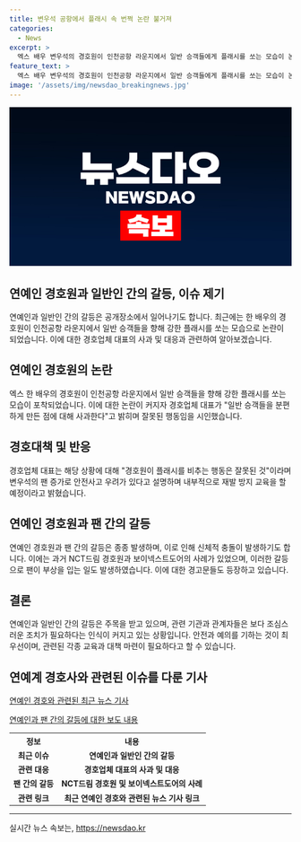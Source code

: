 ```yaml
---
title: 변우석 공항에서 플래시 속 번쩍 논란 불거져
categories:
  - News
excerpt: >
  엑스 배우 변우석의 경호원이 인천공항 라운지에서 일반 승객들에게 플래시를 쏘는 모습이 논란. 인터넷에서 빠르게 확산된 영상에는 경호원들이 독보이며, 네티즌들은 비판을 쏟아냈다. 이에 경호업체 대표는 사과하고, 재발 방지 교육을 실시할 예정이라고 밝히며 상황을 진정시키려 하고 있다. 이번 사건은 연예인과 팬을 둘러싼 경호원의 물리적 충돌과 관련된 최근 사례와 연결되며, 이러한 사례들이 계속 발생함에 따라 과잉 경호에 대한 논란이 커지고 있다.
feature_text: >
  엑스 배우 변우석의 경호원이 인천공항 라운지에서 일반 승객들에게 플래시를 쏘는 모습이 논란. 인터넷에서 빠르게 확산된 영상에는 경호원들이 독보이며, 네티즌들은 비판을 쏟아냈다. 이에 경호업체 대표는 사과하고, 재발 방지 교육을 실시할 예정이라고 밝히며 상황을 진정시키려 하고 있다. 이번 사건은 연예인과 팬을 둘러싼 경호원의 물리적 충돌과 관련된 최근 사례와 연결되며, 이러한 사례들이 계속 발생함에 따라 과잉 경호에 대한 논란이 커지고 있다.
image: '/assets/img/newsdao_breakingnews.jpg'
---
```


<p><img src="/assets/img/newsdao_breakingnews.jpg" alt="firstkoreanews 속보" /></p>

<h2>연예인 경호원과 일반인 간의 갈등, 이슈 제기</h2>

<p data-ke-size="size16">연예인과 일반인 간의 갈등은 공개장소에서 일어나기도 합니다. 최근에는 한 배우의 경호원이 인천공항 라운지에서 일반 승객들을 향해 강한 플래시를 쏘는 모습으로 논란이 되었습니다. 이에 대한 경호업체 대표의 사과 및 대응과 관련하여 알아보겠습니다.</p>

<h2 data-ke-size="size26">연예인 경호원의 논란</h2>

<p data-ke-size="size16">엑스 한 배우의 경호원이 인천공항 라운지에서 일반 승객들을 향해 강한 플래시를 쏘는 모습이 포착되었습니다. 이에 대한 논란이 커지자 경호업체 대표가 "일반 승객들을 분편하게 만든 점에 대해 사과한다"고 밝히며 잘못된 행동임을 시인했습니다.</p>

<h2 data-ke-size="size26">경호대책 및 반응</h2>

<p data-ke-size="size16">경호업체 대표는 해당 상황에 대해 "경호원이 플래시를 비추는 행동은 잘못된 것"이라며 변우석의 팬 증가로 안전사고 우려가 있다고 설명하며 내부적으로 재발 방지 교육을 할 예정이라고 밝혔습니다.</p>

<h2 data-ke-size="size26">연예인 경호원과 팬 간의 갈등</h2>

<p data-ke-size="size16">연예인 경호원과 팬 간의 갈등은 종종 발생하며, 이로 인해 신체적 충돌이 발생하기도 합니다. 이에는 과거 NCT드림 경호원과 보이넥스트도어의 사례가 있었으며, 이러한 갈등으로 팬이 부상을 입는 일도 발생하였습니다. 이에 대한 경고문들도 등장하고 있습니다.</p>

<h2 data-ke-size="size26">결론</h2>

<p data-ke-size="size16">연예인과 일반인 간의 갈등은 주목을 받고 있으며, 관련 기관과 관계자들은 보다 조심스러운 조치가 필요하다는 인식이 커지고 있는 상황입니다. 안전과 예의를 기하는 것이 최우선이며, 관련된 각종 교육과 대책 마련이 필요하다고 할 수 있습니다.</p>

<h2 data-ke-size="size26">연예계 경호사와 관련된 이슈를 다룬 기사</h2>

<p data-ke-size="size16"><a href="https://www.examplelink1.com">연예인 경호와 관련된 최근 뉴스 기사</a></p>

<p data-ke-size="size16"><a href="https://www.examplelink2.com">연예인과 팬 간의 갈등에 대한 보도 내용</a></p>

<table>
  <tr>
    <th>정보</th>
    <th>내용</th>
  </tr>
  <tr>
    <td style="text-align: center; height: 17px;"><b>최근 이슈</b></td>
    <td style="text-align: center; height: 17px;"><b>연예인과 일반인 간의 갈등</b></td>
  </tr>
  <tr>
    <td style="text-align: center; height: 17px;"><b>관련 대응</b></td>
    <td style="text-align: center; height: 17px;"><b>경호업체 대표의 사과 및 대응</b></td>
  </tr>
  <tr>
    <td style="text-align: center; height: 17px;"><b>팬 간의 갈등</b></td>
    <td style="text-align: center; height: 17px;"><b>NCT드림 경호원 및 보이넥스트도어의 사례</b></td>
  </tr>
  <tr>
    <td style="text-align: center; height: 17px;"><b>관련 링크</b></td>
    <td style="text-align: center; height: 17px;"><b>최근 연예인 경호와 관련된 뉴스 기사 링크</b></td>
  </tr>
</table>

<hr>
실시간 뉴스 속보는, <a href="https://newsdao.kr" rel="dofollow">https://newsdao.kr</a>


